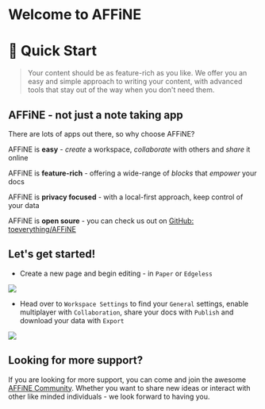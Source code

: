 # Welcome to AFFiNE

👋 Quick Start
==============

> Your content should be as feature-rich as you like. We offer you an easy and simple approach to writing your content, with advanced tools that stay out of the way when you don't need them.

AFFiNE - not just a note taking app
-----------------------------------

There are lots of apps out there, so why choose AFFiNE?

AFFiNE is **easy** - _create_ a workspace, _collaborate_ with others and _share_ it online

AFFiNE is **feature-rich** - offering a wide-range of _blocks_ that _empower_ your docs

AFFiNE is **privacy focused** - with a local-first approach, keep control of your data

AFFiNE is **open soure** - you can check us out on [GitHub: toeverything/AFFiNE](https://github.com/toeverything/affine)

Let's get started!
------------------

*   Create a new page and begin editing - in `Paper` or `Edgeless`

![](https://cdn.affine.pro/63412d45336009801a0273e4bdde39492984198d0f813ecd8b8be8b6.gif)

*   Head over to `Workspace Settings` to find your `General` settings, enable multiplayer with `Collaboration`, share your docs with `Publish` and download your data with `Export`

![](https://cdn.affine.pro/34043644b47f7bab79255a80e1b11d6cb173ec9d2eb0e3208c7badd2.png)

Looking for more support?
-------------

If you are looking for more support, you can come and join the awesome [AFFiNE Community](https://community.affine.pro). Whether you want to share new ideas or interact with other like minded individuals - we look forward to having you.
